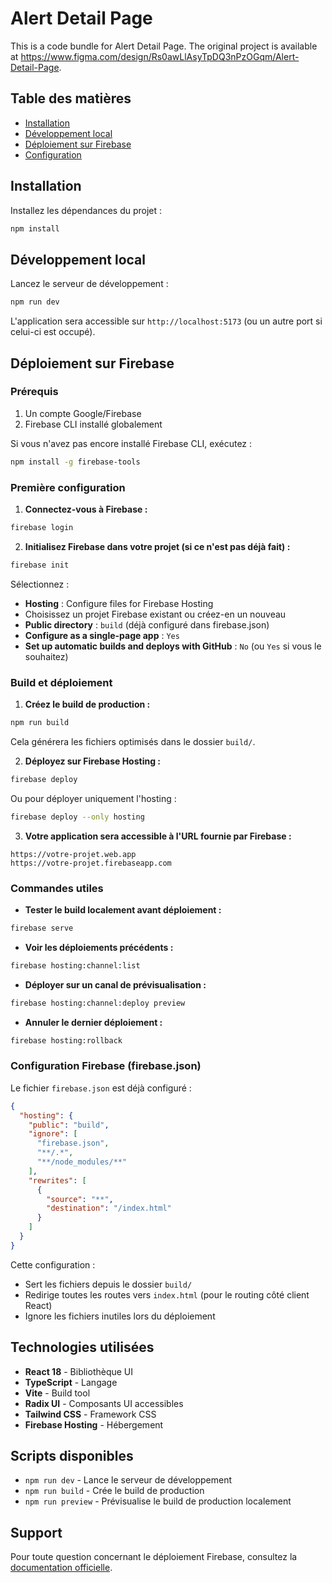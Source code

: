
# Alert Detail Page

This is a code bundle for Alert Detail Page. The original project is available at https://www.figma.com/design/Rs0awLlAsyTpDQ3nPzOGqm/Alert-Detail-Page.

## Table des matières

- [Installation](#installation)
- [Développement local](#développement-local)
- [Déploiement sur Firebase](#déploiement-sur-firebase)
- [Configuration](#configuration)

## Installation

Installez les dépendances du projet :

```bash
npm install
```

## Développement local

Lancez le serveur de développement :

```bash
npm run dev
```

L'application sera accessible sur `http://localhost:5173` (ou un autre port si celui-ci est occupé).

## Déploiement sur Firebase

### Prérequis

1. Un compte Google/Firebase
2. Firebase CLI installé globalement

Si vous n'avez pas encore installé Firebase CLI, exécutez :

```bash
npm install -g firebase-tools
```

### Première configuration

1. **Connectez-vous à Firebase :**

```bash
firebase login
```

2. **Initialisez Firebase dans votre projet (si ce n'est pas déjà fait) :**

```bash
firebase init
```

Sélectionnez :
- **Hosting** : Configure files for Firebase Hosting
- Choisissez un projet Firebase existant ou créez-en un nouveau
- **Public directory** : `build` (déjà configuré dans firebase.json)
- **Configure as a single-page app** : `Yes`
- **Set up automatic builds and deploys with GitHub** : `No` (ou `Yes` si vous le souhaitez)

### Build et déploiement

1. **Créez le build de production :**

```bash
npm run build
```

Cela générera les fichiers optimisés dans le dossier `build/`.

2. **Déployez sur Firebase Hosting :**

```bash
firebase deploy
```

Ou pour déployer uniquement l'hosting :

```bash
firebase deploy --only hosting
```

3. **Votre application sera accessible à l'URL fournie par Firebase :**

```
https://votre-projet.web.app
https://votre-projet.firebaseapp.com
```

### Commandes utiles

- **Tester le build localement avant déploiement :**

```bash
firebase serve
```

- **Voir les déploiements précédents :**

```bash
firebase hosting:channel:list
```

- **Déployer sur un canal de prévisualisation :**

```bash
firebase hosting:channel:deploy preview
```

- **Annuler le dernier déploiement :**

```bash
firebase hosting:rollback
```

### Configuration Firebase (firebase.json)

Le fichier `firebase.json` est déjà configuré :

```json
{
  "hosting": {
    "public": "build",
    "ignore": [
      "firebase.json",
      "**/.*",
      "**/node_modules/**"
    ],
    "rewrites": [
      {
        "source": "**",
        "destination": "/index.html"
      }
    ]
  }
}
```

Cette configuration :
- Sert les fichiers depuis le dossier `build/`
- Redirige toutes les routes vers `index.html` (pour le routing côté client React)
- Ignore les fichiers inutiles lors du déploiement

## Technologies utilisées

- **React 18** - Bibliothèque UI
- **TypeScript** - Langage
- **Vite** - Build tool
- **Radix UI** - Composants UI accessibles
- **Tailwind CSS** - Framework CSS
- **Firebase Hosting** - Hébergement

## Scripts disponibles

- `npm run dev` - Lance le serveur de développement
- `npm run build` - Crée le build de production
- `npm run preview` - Prévisualise le build de production localement

## Support

Pour toute question concernant le déploiement Firebase, consultez la [documentation officielle](https://firebase.google.com/docs/hosting).
  